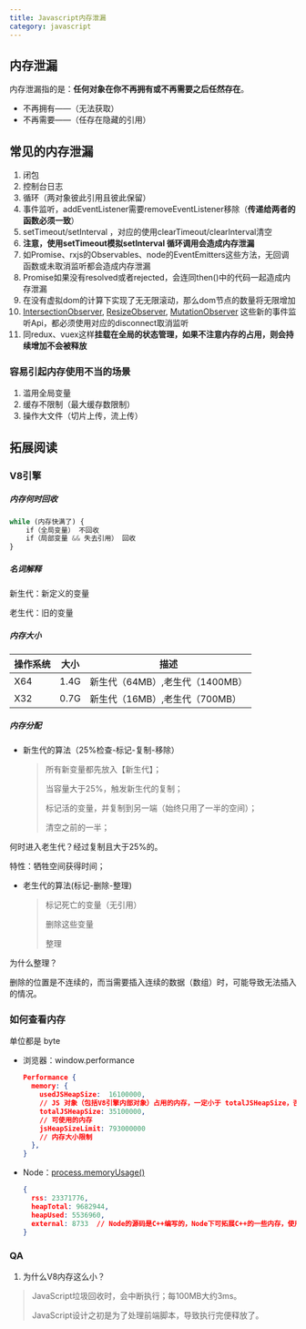 ```yaml
---
title: Javascript内存泄漏
category: javascript
---
```


## 内存泄漏

​	内存泄漏指的是：**任何对象在你不再拥有或不再需要之后任然存在**。

- 不再拥有——（无法获取）
- 不再需要——（任存在隐藏的引用）

## 常见的内存泄漏

1. 闭包
2. 控制台日志
3. 循环（两对象彼此引用且彼此保留）
4. 事件监听，addEventListener需要removeEventListener移除（**传递给两者的函数必须一致**）
5. setTimeout/setInterval ，对应的使用clearTimeout/clearInterval清空
6. **注意，使用setTimeout模拟setInterval 循环调用会造成内存泄漏**
7. 如Promise、rxjs的Observables、node的EventEmitters这些方法，无回调函数或未取消监听都会造成内存泄漏
8. Promise如果没有resolved或者rejected，会连同then()中的代码一起造成内存泄漏
9. 在没有虚拟dom的计算下实现了无无限滚动，那么dom节点的数量将无限增加
10. [IntersectionObserver](https://developer.mozilla.org/zh-CN/docs/Web/API/IntersectionObserver), [ResizeObserver](https://developer.mozilla.org/zh-CN/docs/Web/API/ResizeObserver), [MutationObserver](https://developer.mozilla.org/zh-CN/docs/Web/API/MutationObserver) 这些新的事件监听Api，都必须使用对应的disconnect取消监听
11. 同redux、vuex这样**挂载在全局的状态管理，如果不注意内存的占用，则会持续增加不会被释放**

### 容易引起内存使用不当的场景

1. 滥用全局变量
2. 缓存不限制（最大缓存数限制）
3. 操作大文件（切片上传，流上传）

## 拓展阅读

### V8引擎

##### 内存何时回收

```javascript
while (内存快满了) {
	if（全局变量） 不回收
	if（局部变量 && 失去引用） 回收
}
```

##### 名词解释

新生代：新定义的变量

老生代：旧的变量

##### 内存大小

| 操作系统 | 大小   | 描述                    |
| ---- | ---- | --------------------- |
| X64  | 1.4G | 新生代（64MB）,老生代（1400MB） |
| X32  | 0.7G | 新生代（16MB）,老生代（700MB）  |

##### 内存分配
 

- 新生代的算法（25%检查-标记-复制-移除）

  > 所有新变量都先放入【新生代】；
  >
  > 当容量大于25%，触发新生代的复制；
  >
  > 标记活的变量，并复制到另一端（始终只用了一半的空间）；
  >
  > 清空之前的一半；

何时进入老生代？经过复制且大于25%的。

特性：牺牲空间获得时间；

- 老生代的算法(标记-删除-整理)

  > 标记死亡的变量（无引用）
  >
  > 删除这些变量
  >
  > 整理

为什么整理？

删除的位置是不连续的，而当需要插入连续的数据（数组）时，可能导致无法插入的情况。

### 如何查看内存

单位都是 byte

- 浏览器：window.performance

  ```json
  Performance {
    memory: {
      usedJSHeapSize:  16100000, 
      // JS 对象（包括V8引擎内部对象）占用的内存，一定小于 totalJSHeapSize，否则可能出现内存泄漏
      totalJSHeapSize: 35100000, 
      // 可使用的内存
      jsHeapSizeLimit: 793000000 
      // 内存大小限制
    },
  }
  ```

- Node：[process.memoryUsage()](http://nodejs.cn/api/process.html#process_process_memoryusage)

  ```json
  { 
    rss: 23371776,
    heapTotal: 9682944,
    heapUsed: 5536960,
    external: 8733  // Node的源码是C++编写的，Node下可拓展C++的一些内存，使用webpack打包时可用
  }
  ```

##### 

### QA

1. 为什么V8内存这么小？

> JavaScript垃圾回收时，会中断执行；每100MB大约3ms。
>
> JavaScript设计之初是为了处理前端脚本，导致执行完便释放了。


